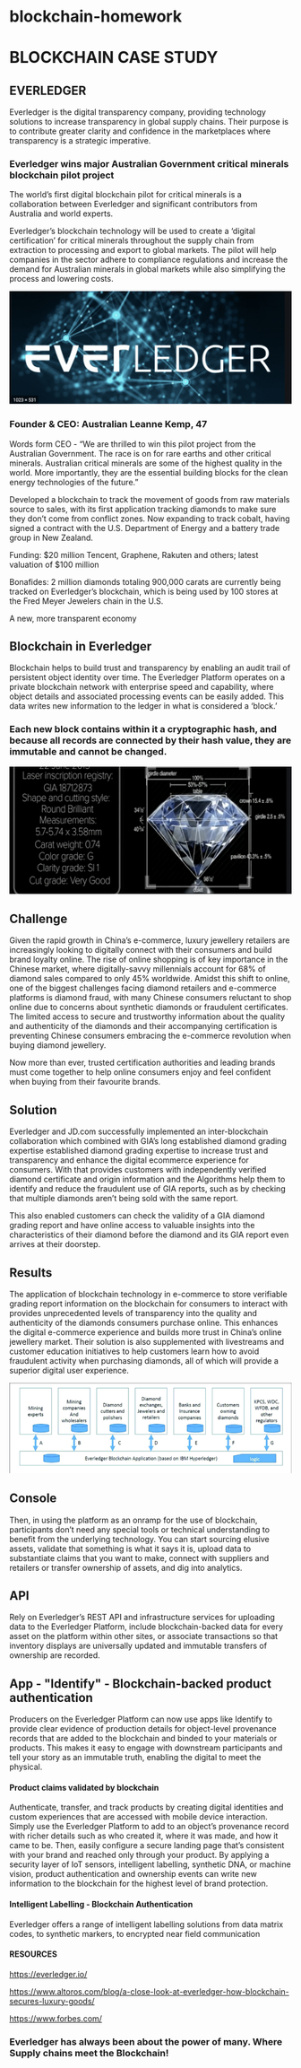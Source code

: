 # blockchain-homework

# BLOCKCHAIN CASE STUDY 

## EVERLEDGER 
Everledger is the digital transparency company, providing technology solutions to increase transparency in global supply chains. Their purpose is to contribute greater clarity and confidence in the marketplaces where transparency is a strategic imperative.

### Everledger wins major Australian Government critical minerals blockchain pilot project
The world’s first digital blockchain pilot for critical minerals is a collaboration between Everledger and significant contributors from Australia and world experts.

Everledger’s blockchain technology will be used to create a ‘digital certification’ for critical minerals throughout the supply chain from extraction to processing and export to global markets. The pilot will help companies in the sector adhere to compliance regulations and increase the demand for Australian minerals in global markets while also simplifying the process and lowering costs.


<kbd>![Everledger Diamonds](images/Everledger.png)

### Founder & CEO: Australian Leanne Kemp, 47
Words form CEO - “We are thrilled to win this pilot project from the Australian Government. The race is on for rare earths and other critical minerals. Australian critical minerals are some of the highest quality in the world. More importantly, they are the essential building blocks for the clean energy technologies of the future.”

Developed a blockchain to track the movement of goods from raw materials source to sales, with its first application tracking diamonds to make sure they don’t come from conflict zones. Now expanding to track cobalt, having signed a contract with the U.S. Department of Energy and a battery trade group in New Zealand.

Funding: $20 million  Tencent, Graphene, Rakuten and others; latest valuation of $100 million

Bonafides: 2 million diamonds totaling 900,000 carats are currently being tracked on Everledger’s blockchain, which is being used by 100 stores at the Fred Meyer Jewelers chain in the U.S.

A new, more transparent economy

## Blockchain in Everledger 
Blockchain helps to build trust and transparency by enabling an audit trail of persistent object identity over time. The Everledger Platform operates on a private blockchain network with enterprise speed and capability, where object details and associated processing events can be easily added. This data writes new information to the ledger in what is considered a ‘block.’ 
### Each new block contains within it a cryptographic hash, and because all records are connected by their hash value, they are immutable and cannot be changed.


<kbd>![Everledger Diamonds](images/Everledger-Diamonds.png)

## Challenge
Given the rapid growth in China’s e-commerce, luxury jewellery retailers are increasingly looking to digitally connect with their consumers and build brand loyalty online. The rise of online shopping is of key importance in the Chinese market, where digitally-savvy millennials account for 68% of diamond sales compared to only 45% worldwide.
Amidst this shift to online, one of the biggest challenges facing diamond retailers and e-commerce platforms is diamond fraud, with many Chinese consumers reluctant to shop online due to concerns about synthetic diamonds or fraudulent certificates. The limited access to secure and trustworthy information about the quality and authenticity of the diamonds and their accompanying certification is preventing Chinese consumers embracing the e-commerce revolution when buying diamond jewellery.

Now more than ever, trusted certification authorities and leading brands must come together to help online consumers enjoy and feel confident when buying from their favourite brands. 

## Solution
Everledger and JD.com successfully implemented an inter-blockchain collaboration which combined with GIA’s long established diamond grading expertise established diamond grading expertise to increase trust and transparency and enhance the digital ecommerce experience for consumers. With that provides customers with independently verified diamond certificate and origin information and the Algorithms help them to identify and reduce the fraudulent use of GIA reports, such as by checking that multiple diamonds aren’t being sold with the same report.

This also enabled customers can check the validity of a GIA diamond grading report and have online access to valuable insights into the characteristics of their diamond before the diamond and its GIA report even arrives at their doorstep.

## Results
The application of blockchain technology in e-commerce to store verifiable grading report information on the blockchain for consumers to interact with provides unprecedented levels of transparency into the quality and authenticity of the diamonds consumers purchase online. This enhances the digital e-commerce experience and builds more trust in China’s online jewellery market.
Their solution is also supplemented with livestreams and customer education initiatives to help customers learn how to avoid fraudulent activity when purchasing diamonds, all of which will provide a superior digital user experience.

<kbd>![Everledger Diamonds](images/Everledger-Blockchain-application-in-the-diamond-industry.png)

## Console
Then, in using the platform as an onramp for the use of blockchain, participants don’t need any special tools or technical understanding to benefit from the underlying technology. You can start sourcing elusive assets, validate that something is what it says it is, upload data to substantiate claims that you want to make, connect with suppliers and retailers or transfer ownership of assets, and dig into analytics.

## API
Rely on Everledger’s REST API and infrastructure services for uploading data to the Everledger Platform, include blockchain-backed data for every asset on the platform within other sites, or associate transactions so that inventory displays are universally updated and immutable transfers of ownership are recorded. 

## App - "Identify" - Blockchain-backed product authentication
Producers on the Everledger Platform can now use apps like Identify to provide clear evidence of production details for object-level provenance records that are added to the blockchain and binded to your materials or products. This makes it easy to engage with downstream participants and tell your story as an immutable truth, enabling the digital to meet the physical.

#### Product claims validated by blockchain
Authenticate, transfer, and track products by creating digital identities and custom experiences that are accessed with mobile device interaction. Simply use the Everledger Platform to add to an object’s provenance record with richer details such as who created it, where it was made, and how it came to be. Then, easily configure a secure landing page that’s consistent with your brand and reached only through your product.
By applying a security layer of IoT sensors, intelligent labelling, synthetic DNA, or machine vision, product authentication and ownership events can write new information to the blockchain for the highest level of brand protection.

#### Intelligent Labelling ​- Blockchain Authentication 
Everledger offers a range of intelligent labelling solutions from data matrix codes, to synthetic markers, to encrypted near field communication

#### RESOURCES
https://everledger.io/

https://www.altoros.com/blog/a-close-look-at-everledger-how-blockchain-secures-luxury-goods/

https://www.forbes.com/

### Everledger has always been about the power of many. Where Supply chains meet the Blockchain!